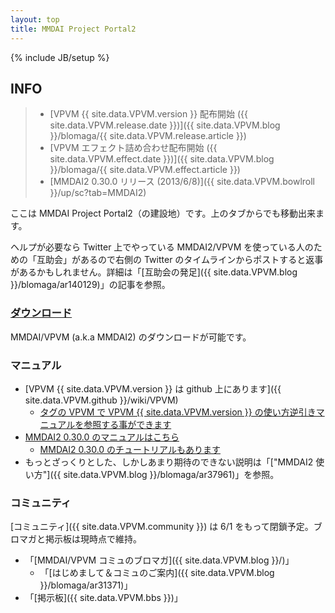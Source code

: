 ```yaml
---
layout: top
title: MMDAI Project Portal2
---
```

{% include JB/setup %}

## INFO

> - [VPVM {{ site.data.VPVM.version }} 配布開始 ({{ site.data.VPVM.release.date }})]({{ site.data.VPVM.blog }}/blomaga/{{ site.data.VPVM.release.article }})
> - [VPVM エフェクト詰め合わせ配布開始 ({{ site.data.VPVM.effect.date }})]({{ site.data.VPVM.blog }}/blomaga/{{ site.data.VPVM.effect.article }})
> - [MMDAI2 0.30.0 リリース (2013/6/8)]({{ site.data.VPVM.bowlroll }}/up/sc?tab=MMDAI2)

ここは MMDAI Project Portal2（の建設地）です。上のタブからでも移動出来ます。

ヘルプが必要なら Twitter 上でやっている MMDAI2/VPVM を使っている人のための「互助会」があるので右側の Twitter のタイムラインからポストすると返事があるかもしれません。詳細は「[互助会の発足]({{ site.data.VPVM.blog }}/blomaga/ar140129)」の記事を参照。

### [ダウンロード](download.html)

MMDAI/VPVM (a.k.a MMDAI2) のダウンロードが可能です。

### マニュアル

 - [VPVM {{ site.data.VPVM.version }} は github 上にあります]({{ site.data.VPVM.github }}/wiki/VPVM)
   - [タグの VPVM で VPVM {{ site.data.VPVM.version }} の使い方逆引きマニュアルを参照する事ができます](tags.html)
 - [MMDAI2 0.30.0 のマニュアルはこちら](manual/VPVM/)
   - [MMDAI2 0.30.0 のチュートリアルもあります](manual/tutorial/)
 - もっとざっくりとした、しかしあまり期待のできない説明は「["MMDAI2 使い方"]({{ site.data.VPVM.blog }}/blomaga/ar37961)」を参照。

### コミュニティ

[コミュニティ]({{ site.data.VPVM.community }}) は 6/1 をもって閉鎖予定。ブロマガと掲示板は現時点で維持。

 - 「[MMDAI/VPVM コミュのブロマガ]({{ site.data.VPVM.blog }}/)」
   - 「[はじめまして＆コミュのご案内]({{ site.data.VPVM.blog }}/blomaga/ar31371)」
 - 「[掲示板]({{ site.data.VPVM.bbs }})」

